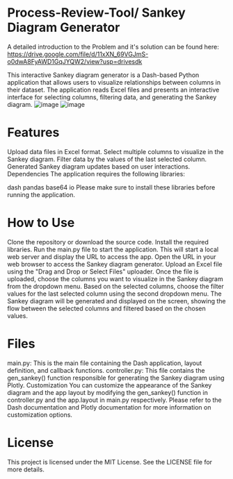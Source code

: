 # Process-Review-Tool/ Sankey Diagram Generator
A detailed introduction to the Problem and it's solution can be found here: https://drive.google.com/file/d/11xXN_69VGJmS-o0dwA8FyAWD1GqJYQW2/view?usp=drivesdk

This interactive Sankey diagram generator is a Dash-based Python application that allows users to visualize relationships between columns in their dataset. The application reads Excel files and presents an interactive interface for selecting columns, filtering data, and generating the Sankey diagram.
![image](https://user-images.githubusercontent.com/81876912/236634270-c1420de9-796c-4c06-9996-45e9544c6695.png)
![image](https://user-images.githubusercontent.com/81876912/236634251-590d0881-873a-403d-a45f-60fbab678f02.png)


# Features
Upload data files in Excel format.
Select multiple columns to visualize in the Sankey diagram.
Filter data by the values of the last selected column.
Generated Sankey diagram updates based on user interactions.
Dependencies
The application requires the following libraries:

dash
pandas
base64
io
Please make sure to install these libraries before running the application.

# How to Use
Clone the repository or download the source code.
Install the required libraries.
Run the main.py file to start the application. This will start a local web server and display the URL to access the app.
Open the URL in your web browser to access the Sankey diagram generator.
Upload an Excel file using the "Drag and Drop or Select Files" uploader.
Once the file is uploaded, choose the columns you want to visualize in the Sankey diagram from the dropdown menu.
Based on the selected columns, choose the filter values for the last selected column using the second dropdown menu.
The Sankey diagram will be generated and displayed on the screen, showing the flow between the selected columns and filtered based on the chosen values.

# Files
main.py: This is the main file containing the Dash application, layout definition, and callback functions.
controller.py: This file contains the gen_sankey() function responsible for generating the Sankey diagram using Plotly.
Customization
You can customize the appearance of the Sankey diagram and the app layout by modifying the gen_sankey() function in controller.py and the app.layout in main.py respectively. Please refer to the Dash documentation and Plotly documentation for more information on customization options.

# License
This project is licensed under the MIT License. See the LICENSE file for more details.
